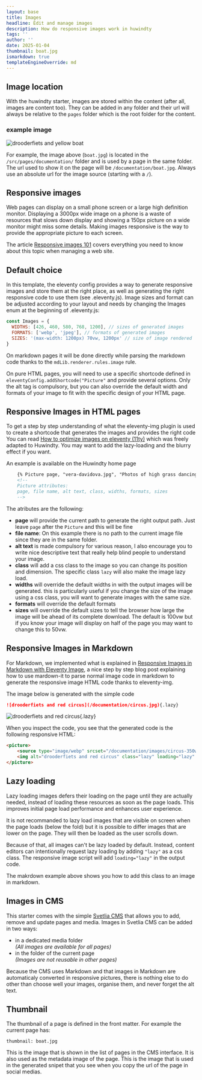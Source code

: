 ```yaml
---
layout: base
title: Images
headline: Edit and manage images
description: How do responsive images work in huwindty
tags: ''
author: ''
date: 2025-01-04
thumbnail: boat.jpg
ismarkdown: true
templateEngineOverride: md
---
```

## Image location

With the huwindty starter, images are stored within the content (after all, images are content too). They can be added in any folder and their url will always be relative to the `pages` folder which is the root folder for the content.

### example image

![drooderfiets and yellow boat](/documentation/boat.jpg)

For example, the image above (`boat.jpg`) is located in the `/src/pages/documentation/` folder and is used by a page in the same folder. The url used to show it on the page will be `/documentation/boat.jpg`. Always use an absolute url for the image source (starting with a `/`).

## Responsive images

Web pages can display on a small phone screen or a large high definition monitor. Displaying a 3000px wide image on a phone is a waste of resources that slows down display and showing a 150px picture on a wide monitor might miss some details. Making images responsive is the way to provide the appropriate picture to each screen.

The article [Responsive images 101](https://cloudfour.com/thinks/responsive-images-101-definitions/) covers everything you need to know about this topic when managing a web site.

## Default choice

In this template, the eleventy config provides a way to generate responsive images and store them at the right place, as well as generating the right responsive code to use them (see .eleventy.js). Image sizes and format can be adjusted according to your layout and needs by changing the Images enum at the beginning of .eleventy.js:

```js
const Images = {
  WIDTHS: [426, 460, 580, 768, 1200], // sizes of generated images
  FORMATS: ['webp', 'jpeg'], // formats of generated images
  SIZES: '(max-width: 1200px) 70vw, 1200px' // size of image rendered
}
```


On markdown pages it will be done directly while parsing the markdown code thanks to the `mdLib.renderer.rules.image` rule.

On pure HTML pages, you will need to use a specific shortcode defined in `eleventyConfig.addShortcode("Picture"` and provide several options. Only the alt tag is compulsory, but you can also override the default width and formats of your image to fit with the specific design of your HTML page.

## Responsive Images in HTML pages

To get a step by step understanding of what the eleventy-img plugin is used to create a shortcode that generates the images and provides the right code You can read [How to optimize images on eleventy (11ty)](https://dev.to/22mahmoud/how-to-optimize-and-lazyload-images-on-eleventy-11ty-206h) which was freely adapted to Huwindty. You may want to add the lazy-loading and the blurry effect if you want.

An example is available on the Huwindty home page

```html
    {% Picture page, "vera-davidova.jpg", "Photos of high grass dancing in the wind at the golden hour", undefined, undefined, undefined, undefined %}
    <!-- 
    Picture attributes: 
    page, file name, alt text, class, widths, formats, sizes 
    -->
```

The atributes are the following:

- **page** will provide the current path to generate the right output path. Just leave `page` after the `Picture` and this will be fine
- **file name**: On this example there is no path to the current image file since they are in the same folder.
- **alt text** is made compulsory for various reason, I also encourage you to write nice descriptive text that really help blind people to understand your image.
- **class** will add a css class to the image so you can change its position and dimension. The specific class `lazy` will also make the image lazy load.
- **widths** will override the default widths in with the output images will be generated. this is particularly useful if you change the size of the image using a css class, you will want to generate images with the same size.
- **formats** will override the default formats
- **sizes** will override the default sizes to tell the browser how large the image will be  ahead of its complete download. The default is 100vw but if you know your image will display on half of the page you may want to change this to 50vw.

## Responsive Images in Markdown

For Markdown, we implemented what is explained in [Responsive Images in Markdown with Eleventy Image](https://tomichen.com/blog/posts/20220416-responsive-images-in-markdown-with-eleventy-image/), a nice step by step blog post explaining how to use mardown-it to parse normal image code in markdown to generate the responsive image HTML code thanks to eleventy-img.

The image below is generated with the simple code

```markdown
![drooderfiets and red circus](/documentation/circus.jpg){.lazy}
```

![drooderfiets and red circus](/documentation/circus.jpg){.lazy}

When you inspect the code, you see that the generated code is the following responsive HTML:

```html
<picture>
    <source type="image/webp" srcset="/documentation/images/circus-350w.webp 350w, /documentation/images/circus-700w.webp 700w, /documentation/images/circus-750w.webp 750w, /documentation/images/circus-1200w.webp 1200w, /documentation/images/circus-1500w.webp 1500w, /documentation/images/circus-2000w.webp 2000w" sizes="(max-width: 400px) 380px, (max-width: 470px) 450px, (max-width: 841px) 640px, (max-width: 1100px) 640px, 764px">
    <img alt="drooderfiets and red circus" class="lazy" loading="lazy" decoding="async" title="" src="/documentation/images/circus-350w.jpeg" width="2000" height="1500" srcset="/documentation/images/circus-350w.jpeg 350w, /documentation/images/circus-700w.jpeg 700w, /documentation/images/circus-750w.jpeg 750w, /documentation/images/circus-1200w.jpeg 1200w, /documentation/images/circus-1500w.jpeg 1500w, /documentation/images/circus-2000w.jpeg 2000w" sizes="(max-width: 400px) 380px, (max-width: 470px) 450px, (max-width: 841px) 640px, (max-width: 1100px) 640px, 764px">
</picture>
```

## Lazy loading

Lazy loading images defers their loading on the page until they are actually needed, instead of loading these resources as soon as the page loads. This improves initial page load performance and enhances user experience.

It is not recommanded to lazy load images that are visible on screen when the page loads (below the fold) but it is possible to differ images that are lower on the page. They will then be loaded as the user scrolls down.

Because of that, all images can't be lazy loaded by default. Instead, content editors can intentionally request lazy loading by adding `"lazy"` as a css class. The responsive image script will add `loading="lazy"` in the output code.

The makrdown example above shows you how to add this class to an image in markdown.

## Images in CMS

This starter comes with the simple [Svetlia CMS](../cms/) that allows you to add, remove and update pages and media. Images in Svetlia CMS can be added in two ways:

- in a dedicated media folder  
 _(All images are available for all pages)_
- in the folder of the current page  
 _(Images are not reusable in other pages)_
 
Because the CMS uses Markdown and that images in Markdown are automaticaly converted in responsive pictures, there is nothing else to do other than choose well your images, organise them, and never forget the alt text.

## Thumbnail

The thumbnail of a page is defined in the front matter. For example the current page has:

```
thumbnail: boat.jpg
```

This is the image that is shown in the list of pages in the CMS interface. It is also used as the metadata image of the page. This is the image that is used in the generated snipet that you see when you copy the url of the page in social medias.

